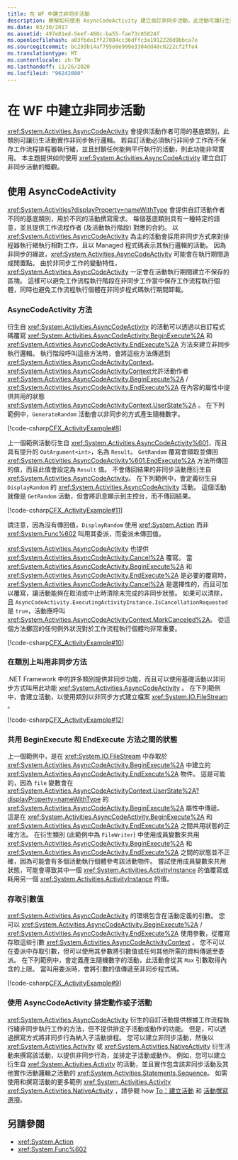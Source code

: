 ```yaml
---
title: 在 WF 中建立非同步活動
description: 瞭解如何使用 AsyncCodeActivity 建立自訂非同步活動，此活動可讓衍生的活動執行非同步執行邏輯。
ms.date: 03/30/2017
ms.assetid: 497e81ed-5eef-460c-ba55-fae73c05824f
ms.openlocfilehash: a03fbde1ff27084cc36dffc3a1912220d9bbca7e
ms.sourcegitcommit: bc293b14af795e0e999e3304dd40c0222cf2ffe4
ms.translationtype: MT
ms.contentlocale: zh-TW
ms.lasthandoff: 11/26/2020
ms.locfileid: "96242080"
---
```

# <a name="creating-asynchronous-activities-in-wf"></a>在 WF 中建立非同步活動

<xref:System.Activities.AsyncCodeActivity> 會提供活動作者可用的基底類別，此類別可讓衍生活動實作非同步執行邏輯。 若自訂活動必須執行非同步工作而不保存工作流程排程器執行緒，並且封鎖任何能夠平行執行的活動，則此功能非常實用。 本主題提供如何使用 <xref:System.Activities.AsyncCodeActivity> 建立自訂非同步活動的概觀。  
  
## <a name="using-asynccodeactivity"></a>使用 AsyncCodeActivity  

 <xref:System.Activities?displayProperty=nameWithType> 會提供自訂活動作者不同的基底類別，用於不同的活動撰寫需求。 每個基底類別具有一種特定的語意，並且提供工作流程作者 (及活動執行階段) 對應的合約。 以 <xref:System.Activities.AsyncCodeActivity> 為主的活動會採用非同步方式來對排程器執行緒執行相對工作，且以 Managed 程式碼表示其執行邏輯的活動。 因為非同步的緣故，<xref:System.Activities.AsyncCodeActivity> 可能會在執行期間造成閒置點。 由於非同步工作的變動特性，<xref:System.Activities.AsyncCodeActivity> 一定會在活動執行期間建立不保存的區塊。 這樣可以避免工作流程執行階段在非同步工作當中保存工作流程執行個體，同時也避免工作流程執行個體在非同步程式碼執行期間卸載。  
  
### <a name="asynccodeactivity-methods"></a>AsyncCodeActivity 方法  

 衍生自 <xref:System.Activities.AsyncCodeActivity> 的活動可以透過以自訂程式碼覆寫 <xref:System.Activities.AsyncCodeActivity.BeginExecute%2A> 和 <xref:System.Activities.AsyncCodeActivity.EndExecute%2A> 方法來建立非同步執行邏輯。 執行階段呼叫這些方法時，會將這些方法傳遞到 <xref:System.Activities.AsyncCodeActivityContext>。 <xref:System.Activities.AsyncCodeActivityContext>允許活動作者 <xref:System.Activities.AsyncCodeActivity.BeginExecute%2A> /  <xref:System.Activities.AsyncCodeActivity.EndExecute%2A> 在內容的屬性中提供共用的狀態 <xref:System.Activities.AsyncCodeActivityContext.UserState%2A> 。 在下列範例中，`GenerateRandom` 活動會以非同步的方式產生隨機數字。  
  
 [!code-csharp[CFX_ActivityExample#8](~/samples/snippets/csharp/VS_Snippets_CFX/CFX_ActivityExample/cs/Program.cs#8)]  
  
 上一個範例活動衍生自 <xref:System.Activities.AsyncCodeActivity%601>，而且具有提升的 `OutArgument<int>`，名為 `Result`。 `GetRandom` 覆寫會擷取並傳回 <xref:System.Activities.AsyncCodeActivity%601.EndExecute%2A> 方法所傳回的值，而且此值會設定為 `Result` 值。 不會傳回結果的非同步活動應衍生自 <xref:System.Activities.AsyncCodeActivity>。 在下列範例中，會定義衍生自 `DisplayRandom` 的 <xref:System.Activities.AsyncCodeActivity> 活動。 這個活動就像是 `GetRandom` 活動，但會將訊息顯示到主控台，而不傳回結果。  
  
 [!code-csharp[CFX_ActivityExample#11](~/samples/snippets/csharp/VS_Snippets_CFX/CFX_ActivityExample/cs/Program.cs#11)]  
  
 請注意，因為沒有傳回值，`DisplayRandom` 使用 <xref:System.Action> 而非 <xref:System.Func%602> 叫用其委派，而委派未傳回值。  
  
 <xref:System.Activities.AsyncCodeActivity> 也提供 <xref:System.Activities.AsyncCodeActivity.Cancel%2A> 覆寫。 當 <xref:System.Activities.AsyncCodeActivity.BeginExecute%2A> 和 <xref:System.Activities.AsyncCodeActivity.EndExecute%2A> 是必要的覆寫時，<xref:System.Activities.AsyncCodeActivity.Cancel%2A> 是選擇性的，而且可加以覆寫，讓活動能夠在取消或中止時清除未完成的非同步狀態。 如果可以清除，且 `AsyncCodeActivity.ExecutingActivityInstance.IsCancellationRequested` 是 `true`，活動應呼叫 <xref:System.Activities.AsyncCodeActivityContext.MarkCanceled%2A>。 從這個方法擲回的任何例外狀況對於工作流程執行個體均非常重要。  
  
 [!code-csharp[CFX_ActivityExample#10](~/samples/snippets/csharp/VS_Snippets_CFX/CFX_ActivityExample/cs/Program.cs#10)]  
  
### <a name="invoking-asynchronous-methods-on-a-class"></a>在類別上叫用非同步方法  

 .NET Framework 中的許多類別提供非同步功能，而且可以使用基礎活動以非同步方式叫用此功能 <xref:System.Activities.AsyncCodeActivity> 。 在下列範例中，會建立活動，以使用類別以非同步方式建立檔案 <xref:System.IO.FileStream> 。  
  
 [!code-csharp[CFX_ActivityExample#12](~/samples/snippets/csharp/VS_Snippets_CFX/CFX_ActivityExample/cs/Program.cs#12)]  
  
### <a name="sharing-state-between-the-beginexecute-and-endexecute-methods"></a>共用 BeginExecute 和 EndExecute 方法之間的狀態  

 上一個範例中，是在 <xref:System.IO.FileStream> 中存取於 <xref:System.Activities.AsyncCodeActivity.BeginExecute%2A> 中建立的 <xref:System.Activities.AsyncCodeActivity.EndExecute%2A> 物件。 這是可能的，因為 `file` 變數會在 <xref:System.Activities.AsyncCodeActivityContext.UserState%2A?displayProperty=nameWithType> 的 <xref:System.Activities.AsyncCodeActivity.BeginExecute%2A> 屬性中傳遞。 這是在 <xref:System.Activities.AsyncCodeActivity.BeginExecute%2A> 和 <xref:System.Activities.AsyncCodeActivity.EndExecute%2A> 之間共用狀態的正確方法。 在衍生類別 (此範例中為 `FileWriter`) 中使用成員變數來共用 <xref:System.Activities.AsyncCodeActivity.BeginExecute%2A> 和 <xref:System.Activities.AsyncCodeActivity.EndExecute%2A> 之間的狀態並不正確，因為可能會有多個活動執行個體參考該活動物件。 嘗試使用成員變數來共用狀態，可能會導致其中一個 <xref:System.Activities.ActivityInstance> 的值覆寫或耗用另一個 <xref:System.Activities.ActivityInstance> 的值。  
  
### <a name="accessing-argument-values"></a>存取引數值  

 <xref:System.Activities.AsyncCodeActivity> 的環境包含在活動定義的引數。 您可以 <xref:System.Activities.AsyncCodeActivity.BeginExecute%2A> / <xref:System.Activities.AsyncCodeActivity.EndExecute%2A> 使用參數，從覆寫存取這些引數 <xref:System.Activities.AsyncCodeActivityContext> 。 您不可以在委派中存取引數，但可以使用其參數將引數值或任何其他所需的資料傳遞至委派。 在下列範例中，會定義產生隨機數字的活動，此活動會從其 `Max` 引數取得內含的上限。 當叫用委派時，會將引數的值傳遞至非同步程式碼。  
  
 [!code-csharp[CFX_ActivityExample#9](~/samples/snippets/csharp/VS_Snippets_CFX/CFX_ActivityExample/cs/Program.cs#9)]  
  
### <a name="scheduling-actions-or-child-activities-using-asynccodeactivity"></a>使用 AsyncCodeActivity 排定動作或子活動  

 <xref:System.Activities.AsyncCodeActivity> 衍生的自訂活動提供根據工作流程執行緒非同步執行工作的方法，但不提供排定子活動或動作的功能。 但是，可以透過撰寫方式將非同步行為納入子活動排程。 您可以建立非同步活動，然後以 <xref:System.Activities.Activity> 或 <xref:System.Activities.NativeActivity> 衍生活動來撰寫該活動，以提供非同步行為，並排定子活動或動作。 例如，您可以建立衍生自 <xref:System.Activities.Activity> 的活動，並且實作包含該非同步活動及其他實作活動邏輯之活動的 <xref:System.Activities.Statements.Sequence>。 如需使用和撰寫活動的更多範例 <xref:System.Activities.Activity> <xref:System.Activities.NativeActivity> ，請參閱 how [To：建立活動](how-to-create-an-activity.md) 和 [活動撰寫選項](activity-authoring-options-in-wf.md)。  
  
## <a name="see-also"></a>另請參閱

- <xref:System.Action>
- <xref:System.Func%602>

